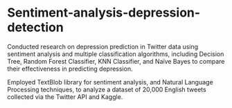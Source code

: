 # Sentiment-analysis-depression-detection

Conducted research on depression prediction in Twitter data using sentiment analysis and multiple classification algorithms, including Decision Tree, Random Forest Classifier, KNN Classifier, and Naïve Bayes to compare their effectiveness in predicting depression.

Employed TextBlob library for sentiment analysis, and Natural Language Processing techniques, to analyze a dataset of 20,000 English tweets collected via the Twitter API and Kaggle.

